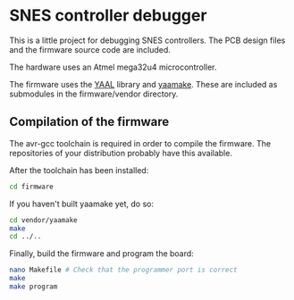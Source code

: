 SNES controller debugger
========================

This is a little project for debugging SNES controllers. The PCB design files
and the firmware source code are included.

The hardware uses an Atmel mega32u4 microcontroller.

The firmware uses the [YAAL](https://github.com/raphendyr/yaal) library and
[yaamake](https://github.com/raphendyr/yaamake). These are included as
submodules in the firmware/vendor directory.

Compilation of the firmware
---------------------------

The avr-gcc toolchain is required in order to compile the firmware. The
repositories of your distribution probably have this available.

After the toolchain has been installed:
```sh
cd firmware
```

If you haven't built yaamake yet, do so:
```sh
cd vendor/yaamake
make
cd ../..
```

Finally, build the firmware and program the board:
```sh
nano Makefile # Check that the programmer port is correct
make
make program
```
